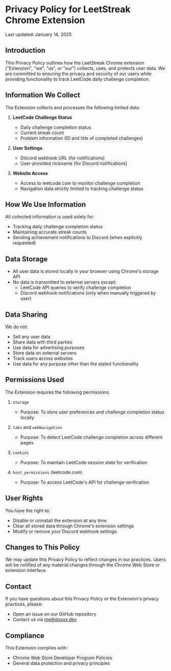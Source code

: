 # Privacy Policy for LeetStreak Chrome Extension

Last updated: January 14, 2025

## Introduction

This Privacy Policy outlines how the LeetStreak Chrome extension ("Extension", "we", "us", or "our") collects, uses, and protects user data. We are committed to ensuring the privacy and security of our users while providing functionality to track LeetCode daily challenge completion.

## Information We Collect

The Extension collects and processes the following limited data:

1. **LeetCode Challenge Status**
   - Daily challenge completion status
   - Current streak count
   - Problem information (ID and title of completed challenges)

2. **User Settings**
   - Discord webhook URL (for notifications)
   - User-provided nickname (for Discord notifications)

3. **Website Access**
   - Access to leetcode.com to monitor challenge completion
   - Navigation data strictly limited to tracking challenge status

## How We Use Information

All collected information is used solely for:
- Tracking daily challenge completion status
- Maintaining accurate streak counts
- Sending achievement notifications to Discord (when explicitly requested)

## Data Storage

- All user data is stored locally in your browser using Chrome's storage API
- No data is transmitted to external servers except:
  - LeetCode API queries to verify challenge completion
  - Discord webhook notifications (only when manually triggered by user)

## Data Sharing

We do not:
- Sell any user data
- Share data with third parties
- Use data for advertising purposes
- Store data on external servers
- Track users across websites
- Use data for any purpose other than the stated functionality

## Permissions Used

The Extension requires the following permissions:

1. `storage`
   - Purpose: To store user preferences and challenge completion status locally

2. `tabs` and `webNavigation`
   - Purpose: To detect LeetCode challenge completion across different pages

3. `cookies`
   - Purpose: To maintain LeetCode session state for verification

4. `host_permissions` (leetcode.com)
   - Purpose: To access LeetCode's API for challenge verification

## User Rights

You have the right to:
- Disable or uninstall the extension at any time
- Clear all stored data through Chrome's extension settings
- Modify or remove your Discord webhook settings

## Changes to This Policy

We may update this Privacy Policy to reflect changes in our practices. Users will be notified of any material changes through the Chrome Web Store or extension interface.

## Contact

If you have questions about this Privacy Policy or the Extension's privacy practices, please:
- Open an issue on our GitHub repository
- Contact us via me@doxxx.dev

## Compliance

This Extension complies with:
- Chrome Web Store Developer Program Policies
- General data protection and privacy principles
